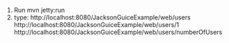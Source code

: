 1. Run mvn jetty:run
2. type: 
http://localhost:8080/JacksonGuiceExample/web/users
http://localhost:8080/JacksonGuiceExample/web/users/1
http://localhost:8080/JacksonGuiceExample/web/users/numberOfUsers
